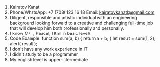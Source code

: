 1. Kairatov Kanat
2. Phone/WhatsApp: +7 (708) 123 16 18
   Email: kairatovkanatk@gmail.com
4. Diligent, responsible and artistic individual with an engineering background looking forward to a creative and challenging full-time job that will develop him both professionally and personally.
5. I know C++, Pascal, Html in basic level/
6. Code Example: 
function sum(a, b) {
return a + b;
}
let result = sum(1, 2);
alert( result );
6. I don't have any work experience in IT
7. I didn't study to be a programmer
8. My english level is upper-intermediate
